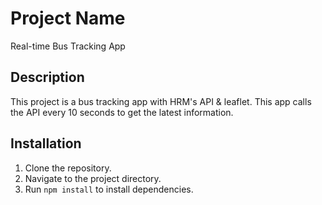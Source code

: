 # Project Name
Real-time Bus Tracking App

## Description
This project is a bus tracking app with HRM's API & leaflet.
This app calls the API every 10 seconds to get the latest information.

## Installation
1. Clone the repository.
2. Navigate to the project directory.
3. Run `npm install` to install dependencies.
